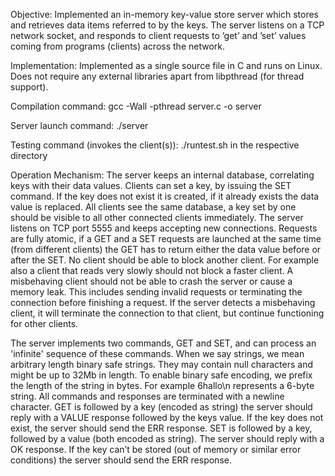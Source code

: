 Objective: Implemented an in-memory key-value store server which stores and retrieves data items referred to by the keys. The server listens on a TCP network socket, and responds to client requests to ’get’ and ’set’ values coming from programs (clients) across the network.

Implementation: Implemented as a single source file in C and runs on Linux. Does not require any external libraries apart from libpthread (for thread support).

Compilation command: gcc -Wall -pthread server.c -o server

Server launch command: ./server

Testing command (invokes the client(s)): ./runtest.sh in the respective directory

Operation Mechanism: The server keeps an internal database, correlating keys with their data values. Clients can set a key, by issuing the SET command. If the key does not exist it is created, if it already exists the data value is replaced. All clients see the same database, a key set by one should be visible to all other connected clients immediately. The server listens on TCP port 5555 and keeps accepting new connections. Requests are fully atomic, if a GET and a SET requests are launched at the same time (from different clients) the GET has to return either the data value before or after the SET. No client should be able to block another client. For example also a client that reads very slowly should not block a faster client. A misbehaving client should not be able to crash the server or cause a memory leak. This includes sending invalid requests or terminating the connection before finishing a request. If the server detects a misbehaving client, it will terminate the connection to that client, but continue functioning for other clients. 

The server implements two commands, GET and SET, and can process an 'infinite' sequence of these commands. When we say strings, we mean arbitrary length binary safe strings. They may contain null characters and might be up to 32Mb in length. To enable binary safe encoding, we prefix the length of the string in bytes. For example $6$hallo\n represents a 6-byte string. All commands and responses are terminated with a newline character. GET is followed by a key (encoded as string) the server should reply with a VALUE response followed by the keys value. If the key does not exist, the server should send the ERR response. SET is followed by a key, followed by a value (both encoded as string). The server should reply with a OK response. If the key can’t be stored (out of memory or similar error conditions) the server should send the ERR response.

